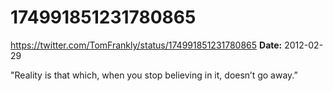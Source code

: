 # 174991851231780865
https://twitter.com/TomFrankly/status/174991851231780865
**Date:** 2012-02-29

"Reality is that which, when you stop believing in it, doesn’t go away.”
